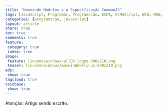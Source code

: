 ```yaml
---
title: "Nomeando Módulos e a Especificação CommonJS"
tags: [JavaScript, Programar, Programação, ECMA, ECMAScript, WEB, WWW, Node.js, JQuery, módulos, CommonJS]
categories: [programacao, javascript]
layout: article
share: true
toc: true
comments: true
feature:
 category: true
 index: true
image:
 feature: linuxmacwindows/allOS-logos-900x210.png
 teaser: linuxmacwindows/macwindowslinux-500x210.png
ads:
 show: true
tagcloud: true
coinbase:
 show: true
---
```





Atenção: Artigo sendo escrito.

<!--more->

**Atenção** Artigo sendo escrito.
{: .notice }
